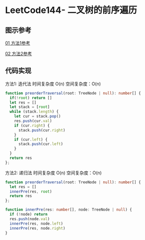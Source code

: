 # LeetCode144- 二叉树的前序遍历

## 图示参考

[01 方法1参考](https://leetcode.cn/problems/binary-tree-preorder-traversal/solution/leetcodesuan-fa-xiu-lian-dong-hua-yan-shi-xbian-2/)

[02 方法2参考](https://leetcode.cn/problems/binary-tree-preorder-traversal/solution/cer-cha-shu-san-chong-bian-li-qian-zhong-erk2/)


## 代码实现

方法1: 迭代法  时间复杂度 O(n)  空间复杂度：O(n)

```ts
function preorderTraversal(root: TreeNode | null): number[] {
  if(!root) return []
  let res = []
  let stack = [root]
  while (stack.length) {
    let cur = stack.pop()
    res.push(cur.val)
    if (cur.right) {
      stack.push(cur.right)
    }
    if (cur.left) {
      stack.push(cur.left)
    }
  }
  return res
};
```

方法2: 递归法  时间复杂度 O(n)  空间复杂度：O(n)

```ts
function preorderTraversal(root: TreeNode | null): number[] {
  let res = []
  innerPre(res, root)
  return res
};

function innerPre(res: number[], node: TreeNode | null) {
  if (!node) return
  res.push(node.val)
  innerPre(res, node.left)
  innerPre(res, node.right)
}
```